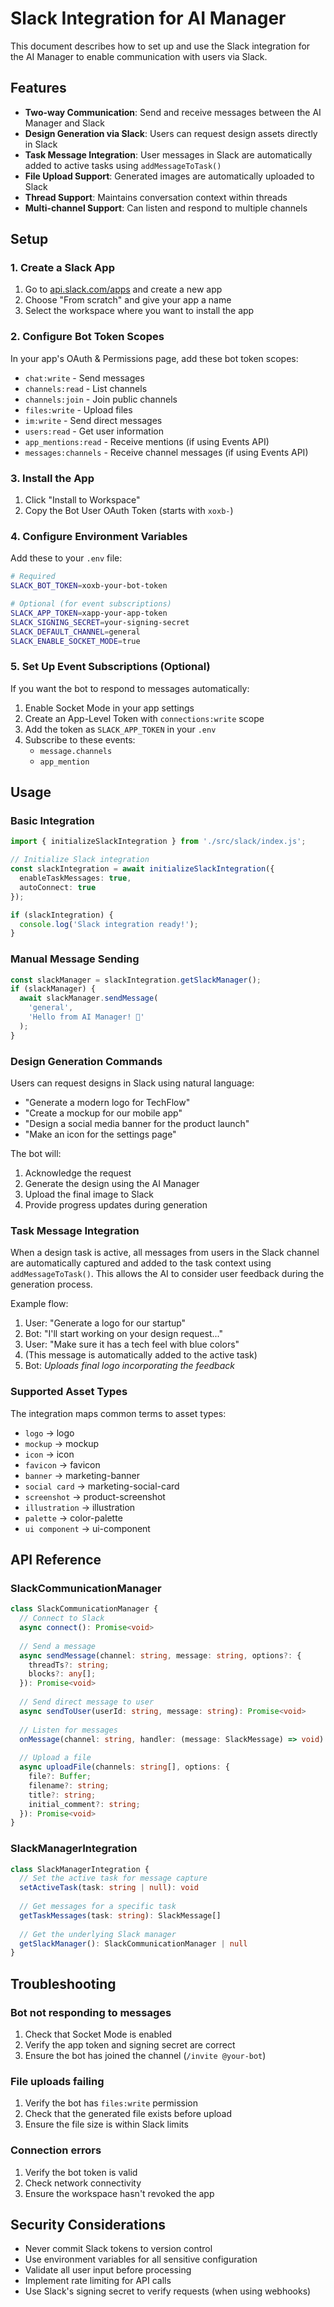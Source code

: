 # Slack Integration for AI Manager

This document describes how to set up and use the Slack integration for the AI Manager to enable communication with users via Slack.

## Features

- **Two-way Communication**: Send and receive messages between the AI Manager and Slack
- **Design Generation via Slack**: Users can request design assets directly in Slack
- **Task Message Integration**: User messages in Slack are automatically added to active tasks using `addMessageToTask()`
- **File Upload Support**: Generated images are automatically uploaded to Slack
- **Thread Support**: Maintains conversation context within threads
- **Multi-channel Support**: Can listen and respond to multiple channels

## Setup

### 1. Create a Slack App

1. Go to [api.slack.com/apps](https://api.slack.com/apps) and create a new app
2. Choose "From scratch" and give your app a name
3. Select the workspace where you want to install the app

### 2. Configure Bot Token Scopes

In your app's OAuth & Permissions page, add these bot token scopes:

- `chat:write` - Send messages
- `channels:read` - List channels
- `channels:join` - Join public channels
- `files:write` - Upload files
- `im:write` - Send direct messages
- `users:read` - Get user information
- `app_mentions:read` - Receive mentions (if using Events API)
- `messages:channels` - Receive channel messages (if using Events API)

### 3. Install the App

1. Click "Install to Workspace"
2. Copy the Bot User OAuth Token (starts with `xoxb-`)

### 4. Configure Environment Variables

Add these to your `.env` file:

```bash
# Required
SLACK_BOT_TOKEN=xoxb-your-bot-token

# Optional (for event subscriptions)
SLACK_APP_TOKEN=xapp-your-app-token
SLACK_SIGNING_SECRET=your-signing-secret
SLACK_DEFAULT_CHANNEL=general
SLACK_ENABLE_SOCKET_MODE=true
```

### 5. Set Up Event Subscriptions (Optional)

If you want the bot to respond to messages automatically:

1. Enable Socket Mode in your app settings
2. Create an App-Level Token with `connections:write` scope
3. Add the token as `SLACK_APP_TOKEN` in your `.env`
4. Subscribe to these events:
   - `message.channels`
   - `app_mention`

## Usage

### Basic Integration

```typescript
import { initializeSlackIntegration } from './src/slack/index.js';

// Initialize Slack integration
const slackIntegration = await initializeSlackIntegration({
  enableTaskMessages: true,
  autoConnect: true
});

if (slackIntegration) {
  console.log('Slack integration ready!');
}
```

### Manual Message Sending

```typescript
const slackManager = slackIntegration.getSlackManager();
if (slackManager) {
  await slackManager.sendMessage(
    'general',
    'Hello from AI Manager! 🤖'
  );
}
```

### Design Generation Commands

Users can request designs in Slack using natural language:

- "Generate a modern logo for TechFlow"
- "Create a mockup for our mobile app"
- "Design a social media banner for the product launch"
- "Make an icon for the settings page"

The bot will:
1. Acknowledge the request
2. Generate the design using the AI Manager
3. Upload the final image to Slack
4. Provide progress updates during generation

### Task Message Integration

When a design task is active, all messages from users in the Slack channel are automatically captured and added to the task context using `addMessageToTask()`. This allows the AI to consider user feedback during the generation process.

Example flow:
1. User: "Generate a logo for our startup"
2. Bot: "I'll start working on your design request..."
3. User: "Make sure it has a tech feel with blue colors"
4. (This message is automatically added to the active task)
5. Bot: *Uploads final logo incorporating the feedback*

### Supported Asset Types

The integration maps common terms to asset types:

- `logo` → logo
- `mockup` → mockup
- `icon` → icon
- `favicon` → favicon
- `banner` → marketing-banner
- `social card` → marketing-social-card
- `screenshot` → product-screenshot
- `illustration` → illustration
- `palette` → color-palette
- `ui component` → ui-component

## API Reference

### SlackCommunicationManager

```typescript
class SlackCommunicationManager {
  // Connect to Slack
  async connect(): Promise<void>
  
  // Send a message
  async sendMessage(channel: string, message: string, options?: {
    threadTs?: string;
    blocks?: any[];
  }): Promise<void>
  
  // Send direct message to user
  async sendToUser(userId: string, message: string): Promise<void>
  
  // Listen for messages
  onMessage(channel: string, handler: (message: SlackMessage) => void): void
  
  // Upload a file
  async uploadFile(channels: string[], options: {
    file?: Buffer;
    filename?: string;
    title?: string;
    initial_comment?: string;
  }): Promise<void>
}
```

### SlackManagerIntegration

```typescript
class SlackManagerIntegration {
  // Set the active task for message capture
  setActiveTask(task: string | null): void
  
  // Get messages for a specific task
  getTaskMessages(task: string): SlackMessage[]
  
  // Get the underlying Slack manager
  getSlackManager(): SlackCommunicationManager | null
}
```

## Troubleshooting

### Bot not responding to messages

1. Check that Socket Mode is enabled
2. Verify the app token and signing secret are correct
3. Ensure the bot has joined the channel (`/invite @your-bot`)

### File uploads failing

1. Verify the bot has `files:write` permission
2. Check that the generated file exists before upload
3. Ensure the file size is within Slack limits

### Connection errors

1. Verify the bot token is valid
2. Check network connectivity
3. Ensure the workspace hasn't revoked the app

## Security Considerations

- Never commit Slack tokens to version control
- Use environment variables for all sensitive configuration
- Validate all user input before processing
- Implement rate limiting for API calls
- Use Slack's signing secret to verify requests (when using webhooks)